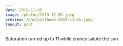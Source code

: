 ```yaml
---
date: 2019-11-05
image: /photos/2019-11-05.jpeg
preview: /photos/thumb-2019-11-05.jpeg
layout: post
---
```


Saturation turned up to 11 while cranes salute the sun
